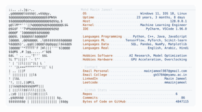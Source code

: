 <picture>
  <source srcset="https://raw.githubusercontent.com/mmazinjameel/mmazinjameel/main/dark_mode.svg?v=1739434371" media="(prefers-color-scheme: dark)">
  <img src="https://raw.githubusercontent.com/mmazinjameel/mmazinjameel/main/light_mode.svg?v=1739434371">
</picture>
